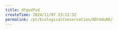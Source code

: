 ```yaml
---
title: dfgsdfsd
createTime: 2024/11/07 23:12:32
permalink: /pt/EcologicalConservation/8DrbOuK6/
---
```

